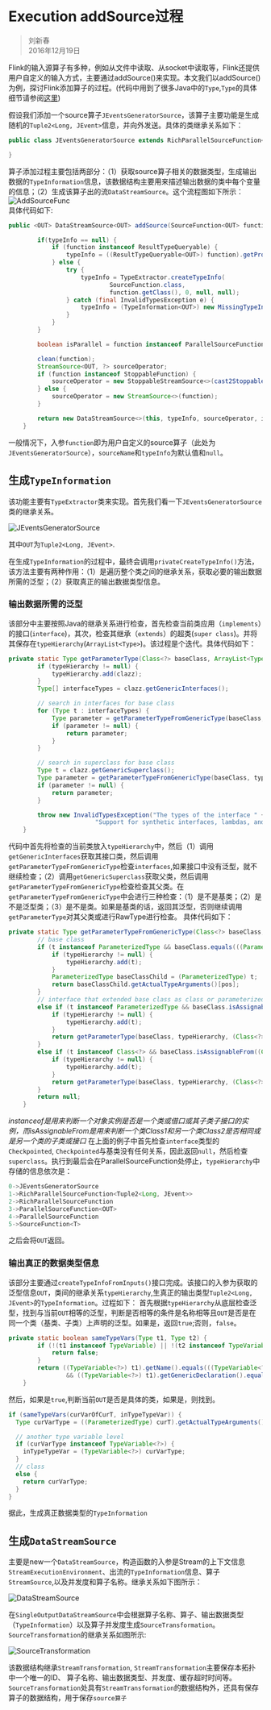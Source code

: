 # Execution addSource过程    
> 刘新春     
> 2016年12月19日    

Flink的输入源算子有多种，例如从文件中读取、从socket中读取等，Flink还提供用户自定义的输入方式，主要通过addSource()来实现。本文我们以addSource()为例，探讨Flink添加算子的过程。(代码中用到了很多Java中的`Type`,`Type`的具体细节请参阅[这里](JavaType.md))   

假设我们添加一个source算子`JEventsGeneratorSource`，该算子主要功能是生成随机的`Tuple2<Long, JEvent>`信息，并向外发送。具体的类继承关系如下：   
```java
public class JEventsGeneratorSource extends RichParallelSourceFunction<Tuple2<Long, JEvent>> implements CHeckpointed {

}
```
算子添加过程主要包括两部分：（1）获取source算子相关的数据类型，生成输出数据的`TypeInformation`信息，该数据结构主要用来描述输出数据的类中每个变量的信息；（2）生成该算子出的流`DataStreamSource`。这个流程图如下所示：    
![AddSourceFunc](./pictures/AddSourceFunc.png)     
具体代码如下:

```java
public <OUT> DataStreamSource<OUT> addSource(SourceFunction<OUT> function, String sourceName, TypeInformation<OUT> typeInfo) {

		if(typeInfo == null) {
			if (function instanceof ResultTypeQueryable) {
				typeInfo = ((ResultTypeQueryable<OUT>) function).getProducedType();
			} else {
				try {
					typeInfo = TypeExtractor.createTypeInfo(
							SourceFunction.class,
							function.getClass(), 0, null, null);
				} catch (final InvalidTypesException e) {
					typeInfo = (TypeInformation<OUT>) new MissingTypeInfo(sourceName, e);
				}
			}
		}

		boolean isParallel = function instanceof ParallelSourceFunction;

		clean(function);
		StreamSource<OUT, ?> sourceOperator;
		if (function instanceof StoppableFunction) {
			sourceOperator = new StoppableStreamSource<>(cast2StoppableSourceFunction(function));
		} else {
			sourceOperator = new StreamSource<>(function);
		}

		return new DataStreamSource<>(this, typeInfo, sourceOperator, isParallel, sourceName);
	}
```
一般情况下，入参`function`即为用户自定义的source算子（此处为`JEventsGeneratorSource`），`sourceName`和`typeInfo`为默认值和`null`。

## 生成`TypeInformation`

该功能主要有`TypeExtractor`类来实现。首先我们看一下`JEventsGeneratorSource`类的继承关系。

![JEventsGeneratorSource](./pictures/JEventGeneratorSource.png)

其中`OUT`为`Tuple2<Long, JEvent>`.

在生成`TypeInformation`的过程中，最终会调用`privateCreateTypeInfo()`方法，该方法主要有两种作用：（1）是遍历整个类之间的继承关系，获取必要的输出数据所需的泛型；（2）获取真正的输出数据类型信息。     

### 输出数据所需的泛型     

该部分中主要按照Java的继承关系进行检查，首先检查当前类应用（`implements`）的接口(`interface`)，其次，检查其继承（`extends`）的超类(`super class`)。并将其保存在`typeHierarchy`(`ArrayList<Type>`)。该过程是个迭代。具体代码如下：
```java
private static Type getParameterType(Class<?> baseClass, ArrayList<Type> typeHierarchy, Class<?> clazz, int pos) {
		if (typeHierarchy != null) {
			typeHierarchy.add(clazz);
		}
		Type[] interfaceTypes = clazz.getGenericInterfaces();

		// search in interfaces for base class
		for (Type t : interfaceTypes) {
			Type parameter = getParameterTypeFromGenericType(baseClass, typeHierarchy, t, pos);
			if (parameter != null) {
				return parameter;
			}
		}

		// search in superclass for base class
		Type t = clazz.getGenericSuperclass();
		Type parameter = getParameterTypeFromGenericType(baseClass, typeHierarchy, t, pos);
		if (parameter != null) {
			return parameter;
		}

		throw new InvalidTypesException("The types of the interface " + baseClass.getName() + " could not be inferred. " +
						"Support for synthetic interfaces, lambdas, and generic or raw types is limited at this point");
	}
```

代码中首先将检查的当前类放入`typeHierarchy`中，然后（1）调用`getGenericInterfaces`获取其接口类，然后调用`getParameterTypeFromGenericType`检查`interfaces`,如果接口中没有泛型，就不继续检查；（2）调用`getGenericSuperclass`获取父类，然后调用`getParameterTypeFromGenericType`检查检查其父类。在`getParameterTypeFromGenericType`中会进行三种检查：（1）是不是基类；（2）是不是泛型类；（3）是不是类。如果是基类的话，返回其泛型，否则继续调用`getParameterType`对其父类或进行RawType进行检查。 具体代码如下：

```java
private static Type getParameterTypeFromGenericType(Class<?> baseClass, ArrayList<Type> typeHierarchy, Type t, int pos) {
		// base class
		if (t instanceof ParameterizedType && baseClass.equals(((ParameterizedType) t).getRawType())) {
			if (typeHierarchy != null) {
				typeHierarchy.add(t);
			}
			ParameterizedType baseClassChild = (ParameterizedType) t;
			return baseClassChild.getActualTypeArguments()[pos];
		}
		// interface that extended base class as class or parameterized type
		else if (t instanceof ParameterizedType && baseClass.isAssignableFrom((Class<?>) ((ParameterizedType) t).getRawType())) {
			if (typeHierarchy != null) {
				typeHierarchy.add(t);
			}
			return getParameterType(baseClass, typeHierarchy, (Class<?>) ((ParameterizedType) t).getRawType(), pos);
		}			
		else if (t instanceof Class<?> && baseClass.isAssignableFrom((Class<?>) t)) {
			if (typeHierarchy != null) {
				typeHierarchy.add(t);
			}
			return getParameterType(baseClass, typeHierarchy, (Class<?>) t, pos);
		}
		return null;
	}
```   
*instanceof是用来判断一个对象实例是否是一个类或借口或其子类子接口的实例，而isAssignableFrom是用来判断一个类Class1和另一个类Class2是否相同或是另一个类的子类或接口*
在上面的例子中首先检查`interface`类型的`Checkpointed`, `Checkpointed`与基类没有任何关系，因此返回`null`，然后检查`superclass`。执行到最后会在ParallelSourceFunction处停止，`typeHierarchy`中存储的信息依次是：
```java
0->JEventsGeneratorSource
1->RichParallelSourceFunction<Tuple2<Long, JEvent>>
2->RichParallelSourceFunction
3->ParallelSourceFunction<OUT>
4->ParallelSourceFunction
5->SourceFunction<T>
```
之后会将`OUT`返回。


### 输出真正的数据类型信息

该部分主要通过`createTypeInfoFromInputs()`接口完成。该接口的入参为获取的泛型信息`OUT`，类间的继承关系`typeHierarchy`,生真正的输出类型`Tuple2<Long, JEvent>`的`TypeInformation`。过程如下：
首先根据`typeHierarchy`从底层检查泛型，找到与当前`OUT`相等的泛型，判断是否相等的条件是名称相等且`OUT`是否是在同一个类（基类、子类）上声明的泛型。如果是，返回`true`;否则，`false`。
```java
private static boolean sameTypeVars(Type t1, Type t2) {
		if (!(t1 instanceof TypeVariable) || !(t2 instanceof TypeVariable)) {
			return false;
		}
		return ((TypeVariable<?>) t1).getName().equals(((TypeVariable<?>) t2).getName())
				&& ((TypeVariable<?>) t1).getGenericDeclaration().equals(((TypeVariable<?>) t2).getGenericDeclaration());
	}
```
然后，如果是`true`,判断当前`OUT`是否是具体的类，如果是，则找到。
```java
if (sameTypeVars(curVarOfCurT, inTypeTypeVar)) {
  Type curVarType = ((ParameterizedType) curT).getActualTypeArguments()[paramIndex];

  // another type variable level
  if (curVarType instanceof TypeVariable<?>) {
    inTypeTypeVar = (TypeVariable<?>) curVarType;
  }
  // class
  else {
    return curVarType;
  }
}
```
据此，生成真正数据类型的`TypeInformation`

## 生成`DataStreamSource`

主要是new一个`DataStreamSource`，构造函数的入参是Stream的上下文信息`StreamExecutionEnvironment`、出流的`TypeInformation`信息、算子`StreamSource`,以及并发度和算子名称。继承关系如下图所示：    

![DataStreamSource](./pictures/DataStreamSource.png)     

在`SingleOutputDataStreamSource`中会根据算子名称、算子、输出数据类型（`TypeInformation`）以及算子并发度生成`SourceTransformation`。`SourceTransformation`的继承关系如图所示:      

![SourceTransformation](./pictures/SourceTransformation.png)

该数据结构继承`StreamTransformation`, `StreamTransformation`主要保存本拓扑中一个唯一的ID、 算子名称、输出数据类型、并发度、缓存超时时间等。`SourceTransformation`处具有`StreamTransformation`的数据结构外，还具有保存算子的数据结构，用于保存`source算子`
